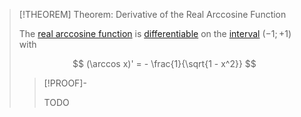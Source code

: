 >[!THEOREM] Theorem: Derivative of the Real Arccosine Function
>
>The [real arccosine function](Real%20Arccosine%20Function.md) is [differentiable](../../../../Differentiation/Differentiability%20of%20Real%20Functions.md) on the [interval](../../../../../../../Set%20Theory/Ordering/Intervals.md) $(-1;+1)$ with
>
>$$
>(\arccos x)' = - \frac{1}{\sqrt{1 - x^2}}
>$$
>
>>[!PROOF]-
>>
>>TODO
>>
>